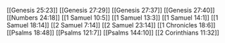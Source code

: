 [[Genesis 25:23]]
[[Genesis 27:29]]
[[Genesis 27:37]]
[[Genesis 27:40]]
[[Numbers 24:18]]
[[1 Samuel 10:5]]
[[1 Samuel 13:3]]
[[1 Samuel 14:1]]
[[1 Samuel 18:14]]
[[2 Samuel 7:14]]
[[2 Samuel 23:14]]
[[1 Chronicles 18:6]]
[[Psalms 18:48]]
[[Psalms 121:7]]
[[Psalms 144:10]]
[[2 Corinthians 11:32]]
